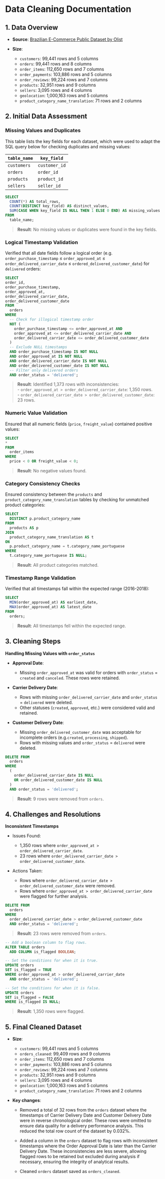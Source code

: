 # Data Cleaning Documentation

## 1. Data Overview

- **Source**: [Brazilian E-Commerce Public Dataset by Olist](https://www.kaggle.com/datasets/olistbr/brazilian-ecommerce)

- **Size**:  
  - `customers`: 99,441 rows and 5 columns  
  - `orders`: 99,441 rows and 8 columns  
  - `order_items`: 112,650 rows and 7 columns  
  - `order_payments`: 103,886 rows and 5 columns  
  - `order_reviews`: 99,224 rows and 7 columns  
  - `products`: 32,951 rows and 9 columns  
  - `sellers`: 3,095 rows and 4 columns  
  - `geolocation`: 1,000,163 rows and 5 columns  
  - `product_category_name_translation`: 71 rows and 2 columns  

## 2. Initial Data Assessment

### Missing Values and Duplicates

This table lists the key fields for each dataset, which were used to adapt the SQL query below for checking duplicates and missing values:

<div align="center">
  
| `table_name`    | `key_field`     |
| ------------    | ------------    |
| `customers`     | `customer_id`   |
| `orders`        | `order_id`      |
| `products`      | `product_id`    |
| `sellers`       | `seller_id`     | 

</div>

```sql
SELECT 
  COUNT(*) AS total_rows,
  COUNT(DISTINCT key_field) AS distinct_values,
  SUM(CASE WHEN key_field IS NULL THEN 1 ELSE 0 END) AS missing_values
FROM
  table_name;
```

> **Result**: No missing values or duplicates were found in the key fields.

### Logical Timestamp Validation

Verified that all date fields follow a logical order (e.g. `order_purchase_timestamp` ≤ `order_approved_at` ≤ `order_delivered_carrier_date` ≤ `ordered_delivered_customer_date`) for `delivered` orders:

```sql
SELECT
order_id,
order_purchase_timestamp,
order_approved_at,
order_delivered_carrier_date,
order_delivered_customer_date
FROM
  orders
WHERE
  -- Check for illogical timestamp order
  NOT (
    order_purchase_timestamp <= order_approved_at AND
    order_approved_at <= order_delivered_carrier_date AND
    order_delivered_carrier_date <= order_delivered_customer_date
  ) 
  -- Exclude NULL timestamps
  AND order_purchase_timestamp IS NOT NULL
  AND order_approved_at IS NOT NULL
  AND order_delivered_carrier_date IS NOT NULL 
  AND order_delivered_customer_date IS NOT NULL
  -- Filter only delivered orders
  AND order_status = 'delivered';
```

> **Result**: Identified 1,373 rows with inconsistencies:<br>- `order_approved_at > order_delivered_carrier_date`: 1,350 rows.<br>- `order_delivered_carrier_date > order_delivered_customer_date`: 23 rows.

### Numeric Value Validation
  
Ensured that all numeric fields (`price`, `freight_value`) contained positive values:

```sql
SELECT
*
FROM
  order_items
WHERE
  price < 0 OR freight_value < 0;
```
  
> **Result**: No negative values found.

### Category Consistency Checks

Ensured consistency between the `products` and `product_category_name_translation` tables by checking for unmatched product categories:

```sql
SELECT
  DISTINCT p.product_category_name
FROM
  products AS p
JOIN
  product_category_name_translation AS t
ON 
  p.product_category_name = t.category_name_portuguese
WHERE 
  t.category_name_portuguese IS NULL;
```
  
> **Result**: All product categories matched.

### Timestamp Range Validation

Verified that all timestamps fall within the expected range (2016-2018):

```sql
SELECT
  MIN(order_approved_at) AS earliest_date,
  MAX(order_approved_at) AS latest_date
FROM
  orders;
```

> **Result**: All timestamps fell within the expected range.
 
## 3. Cleaning Steps

**Handling Missing Values with `order_status`**

- **Approval Date**:
  - Missing `order_approved_at` was valid for orders with `order_status` = `created` and `canceled`. These rows were retained.

- **Carrier Delivery Date**:
  - Rows with missing `order_delivered_carrier_date` and `order_status` = `delivered` were deleted.
  - Other statuses (`created`, `approved`, etc.) were considered valid and retained.
 
- **Customer Delivery Date**:
  - Missing `order_delivered_customer_date` was acceptable for incomplete orders (e.g.`created`, `processing`, `shipped`).
  - Rows with missing values and `order_status` = `delivered` were deleted.

```sql
DELETE FROM
  orders
WHERE
  (
    order_delivered_carrier_date IS NULL 
    OR order_delivered_customer_date IS NULL
  )
  AND order_status = 'delivered';
```

> **Result**: 9 rows were removed from `orders`.

## 4. Challenges and Resolutions

**Inconsistent Timestamps**

  - Issues Found:
    - 1,350 rows where `order_approved_at > order_delivered_carrier_date`.
    - 23 rows where `order_delivered_carrier_date > order_delivered_customer_date`.
  
  - Actions Taken:
    - Rows where `order_delivered_carrier_date > order_delivered_customer_date` were removed.
    - Rows where `order_approved_at > order_delivered_carrier_date` were flagged for further analysis.

```sql
DELETE FROM
  orders
WHERE
  order_delivered_carrier_date > order_delivered_customer_date
  AND order_status = 'delivered';
```

> **Result**: 23 rows were removed from `orders`.

```sql
-- Add a boolean column to flag rows.  
ALTER TABLE orders
  ADD COLUMN is_flagged BOOLEAN;

-- Set the conditions for when it is true.
UPDATE orders
SET is_flagged = TRUE
WHERE order_approved_at > order_delivered_carrier_date
  AND order_status = 'delivered';

-- Set the conditions for when it is false.
UPDATE orders
SET is_flagged = FALSE
WHERE is_flagged IS NULL;
```

> **Result**: 1,350 rows were flagged.

## 5. Final Cleaned Dataset

- **Size**:  
  - `customers`: 99,441 rows and 5 columns  
  - `orders_cleaned`: 99,409 rows and 9 columns
  - `order_items`: 112,650 rows and 7 columns  
  - `order_payments`: 103,886 rows and 5 columns  
  - `order_reviews`: 99,224 rows and 7 columns  
  - `products`: 32,951 rows and 9 columns  
  - `sellers`: 3,095 rows and 4 columns  
  - `geolocation`: 1,000,163 rows and 5 columns  
  - `product_category_name_translation`: 71 rows and 2 columns
 
- **Key changes**:
  - Removed a total of 32 rows from the `orders` dataset where the timestamps of Carrier Delivery Date and Customer Delivery Date were in reverse chronological order. These rows were omitted to ensure data quality for a delivery performance analysis. This reduced the total row count of the dataset by 0.032%.
    
  - Added a column in the `orders` dataset to flag rows with inconsistent timestamps where the Order Approval Date is later than the Carrier Delivery Date. These inconsistencies are less severe, allowing flagged rows to be retained but excluded during analysis if necessary, ensuring the integrity of analytical results.
 
  - Cleaned `orders` dataset saved as `orders_cleaned`.
